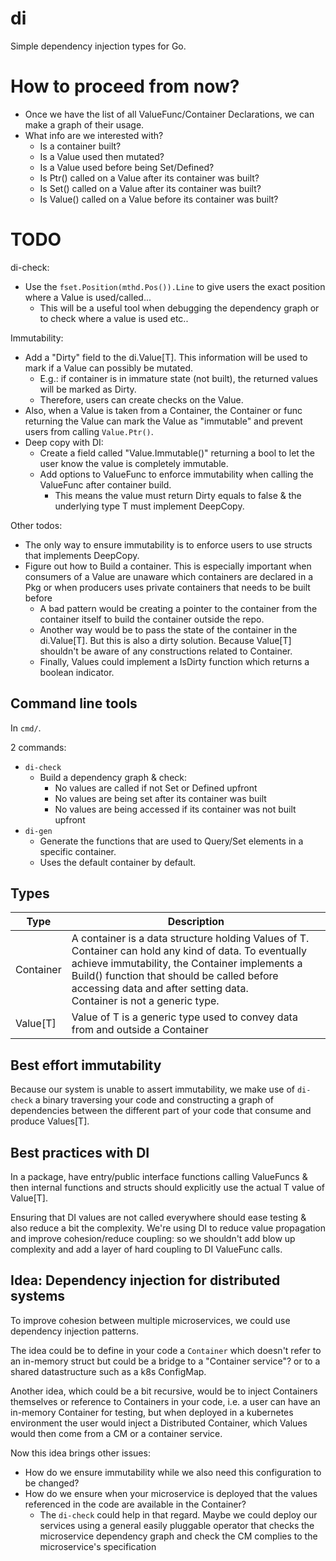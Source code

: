 # di

Simple dependency injection types for Go.


# How to proceed from now?
- Once we have the list of all ValueFunc/Container Declarations, we can make a graph of their usage.
- What info are we interested with?
  - Is a container built?
  - Is a Value used then mutated?
  - Is a Value used before being Set/Defined?
  - Is Ptr() called on a Value after its container was built?
  - Is Set() called on a Value after its container was built?
  - Is Value() called on a Value before its container was built?

# TODO


di-check:
- Use the `fset.Position(mthd.Pos()).Line` to give users the exact position where a Value is used/called...
  - This will be a useful tool when debugging the dependency graph or to check where a value is used etc..

Immutability:
- Add a "Dirty" field to the di.Value[T]. This information will be used to mark if a Value can possibly be mutated.
  - E.g.: if container is in immature state (not built), the returned values will be marked as Dirty.
  - Therefore, users can create checks on the Value.
- Also, when a Value is taken from a Container, the Container or func returning the Value can mark the Value as "immutable"
and prevent users from calling `Value.Ptr()`.
- Deep copy with DI:
  - Create a field called "Value.Immutable()" returning a bool to let the user know the value is completely immutable.
  - Add options to ValueFunc to enforce immutability when calling the ValueFunc after container build.
    - This means the value must return Dirty equals to false & the underlying type T must implement DeepCopy.

Other todos:
- The only way to ensure immutability is to enforce users to use structs that implements DeepCopy.
- Figure out how to Build a container. This is especially important when consumers of a Value are unaware which
  containers are declared in a Pkg or when producers uses private containers that needs to be built before 
  - A bad pattern would be creating a pointer to the container from the container itself to build the container outside
    the repo.
  - Another way would be to pass the state of the container in the di.Value[T]. But this is also a dirty solution.
    Because Value[T] shouldn't be aware of any constructions related to Container.
  - Finally, Values could implement a IsDirty function which returns a boolean indicator.

## Command line tools

In `cmd/`.

2 commands:
- `di-check`
  - Build a dependency graph & check:
    - No values are called if not Set or Defined upfront
    - No values are being set after its container was built
    - No values are being accessed if its container was not built upfront
- `di-gen`
  - Generate the functions that are used to Query/Set elements in a specific container.
  - Uses the default container by default.

## Types

| Type      | Description                                                                                                                                                                                                                                                                              |
|-----------|------------------------------------------------------------------------------------------------------------------------------------------------------------------------------------------------------------------------------------------------------------------------------------------|
| Container | A container is a data structure holding Values of T.<br/> Container can hold any kind of data. To eventually achieve immutability, the Container implements a Build() function that should be called before accessing data and after setting data.<br/> Container is not a generic type. |
| Value[T]  | Value of T is a generic type used to convey data from and outside a Container                                                                                                                                                                                                            |

## Best effort immutability

Because our system is unable to assert immutability, we make use of `di-check` a binary traversing your code and
constructing a graph of dependencies between the different part of your code that consume and produce Values[T].

## Best practices with DI

In a package, have entry/public interface functions calling ValueFuncs & then internal functions and structs should 
explicitly use the actual T value of Value[T].

Ensuring that DI values are not called everywhere should ease testing & also reduce a bit the complexity. We're using DI
to reduce value propagation and improve cohesion/reduce coupling: so we shouldn't add blow up complexity and add a layer
of hard coupling to DI ValueFunc calls.

## Idea: Dependency injection for distributed systems

To improve cohesion between multiple microservices, we could use dependency injection patterns.

The idea could be to define in your code a `Container` which doesn't refer to an in-memory struct but could be a bridge 
to a "Container service"? or to a shared datastructure such as a k8s ConfigMap.

Another idea, which could be a bit recursive, would be to inject Containers themselves or reference to Containers in
your code, i.e. a user can have an in-memory Container for testing, but when deployed in a kubernetes environment the
user would inject a Distributed Container, which Values would then come from a CM or a container service.

Now this idea brings other issues:
- How do we ensure immutability while we also need this configuration to be changed?
- How do we ensure when your microservice is deployed that the values referenced in the code are available in the 
  Container?
  - The `di-check` could help in that regard. Maybe we could deploy our services using a general easily pluggable 
    operator that checks the microservice dependency graph and check the CM complies to the microservice's specification
